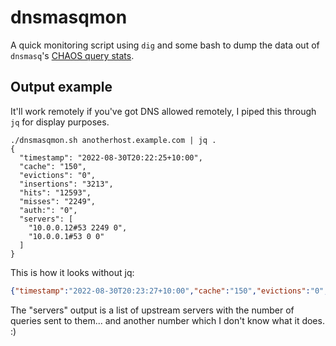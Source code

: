 # dnsmasqmon

A quick monitoring script using `dig` and some bash to dump the data out of `dnsmasq`'s [CHAOS query stats](https://dnsmasq.org/docs/dnsmasq-man.html).

## Output example

It'll work remotely if you've got DNS allowed remotely, I piped this through `jq` for display purposes.

```shell
./dnsmasqmon.sh anotherhost.example.com | jq . 
{
  "timestamp": "2022-08-30T20:22:25+10:00",
  "cache": "150",
  "evictions": "0",
  "insertions": "3213",
  "hits": "12593",
  "misses": "2249",
  "auth:": "0",
  "servers": [
    "10.0.0.12#53 2249 0",
    "10.0.0.1#53 0 0"
  ]
}
```

This is how it looks without jq:

```json
{"timestamp":"2022-08-30T20:23:27+10:00","cache":"150","evictions":"0","insertions":"3213","hits":"12602","misses":"2249","auth:":"0","servers":["10.0.0.12#53 2249 0","10.0.0.1#53 0 0"]}
```

The "servers" output is a list of upstream servers with the number of queries sent to them... and another number which I don't know what it does. :)